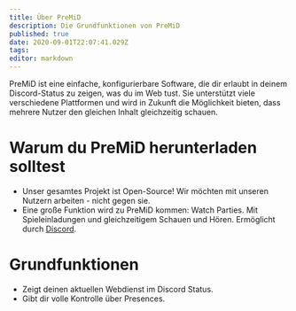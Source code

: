 ```yaml
---
title: Über PreMiD
description: Die Grundfunktionen von PreMiD
published: true
date: 2020-09-01T22:07:41.029Z
tags:
editor: markdown
---
```


PreMiD ist eine einfache, konfigurierbare Software, die dir erlaubt in deinem Discord-Status zu zeigen, was du im Web tust. Sie unterstützt viele verschiedene Plattformen und wird in Zukunft die Möglichkeit bieten, dass mehrere Nutzer den gleichen Inhalt gleichzeitig schauen.

# Warum du PreMiD herunterladen solltest
- Unser gesamtes Projekt ist Open-Source! Wir möchten mit unseren Nutzern arbeiten - nicht gegen sie.
- Eine große Funktion wird zu PreMiD kommen: Watch Parties. Mit Spieleinladungen und gleichzeitigem Schauen und Hören. Ermöglicht durch [Discord](https://discordapp.com/).

# Grundfunktionen
- Zeigt deinen aktuellen Webdienst im Discord Status.
- Gibt dir volle Kontrolle über Presences.